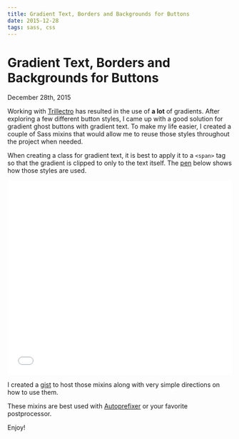 ```yaml
---
title: Gradient Text, Borders and Backgrounds for Buttons
date: 2015-12-28
tags: sass, css
---
```


# Gradient Text, Borders and Backgrounds for Buttons
<time>December 28th, 2015</time>

Working with [Trillectro](https://twitter.com/trillectro) has resulted in the use of **a lot** of gradients. After exploring a few different button styles, I came up with a good solution for gradient ghost buttons with gradient text. To make my life easier, I created a couple of Sass mixins that would allow me to reuse those styles throughout the project when needed.

When creating a class for gradient text, it is best to apply it to a `<span>` tag so that the gradient is clipped to only to the text itself. The [pen](http://codepen.io/laurendorman/pen/ZQBYmV) below shows how those styles are used.

<iframe height='435' scrolling='no' src='//codepen.io/laurendorman/embed/ZQBYmV/?height=435&theme-id=0&default-tab=result' frameborder='no' allowtransparency='true' allowfullscreen='true' style='width: 100%;'></iframe>

I created a [gist](https://gist.github.com/laurendorman/2af852cd1eb92c713a1c) to host those mixins along with very simple directions on how to use them.

<script src="https://gist.github.com/laurendorman/2af852cd1eb92c713a1c.js"></script>

These mixins are best used with [Autoprefixer](https://github.com/postcss/autoprefixer) or your favorite postprocessor.

Enjoy!